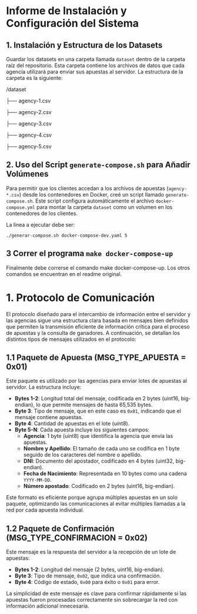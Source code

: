 # Informe de Instalación y Configuración del Sistema

## 1. Instalación y Estructura de los Datasets

Guardar los datasets en una carpeta llamada `dataset` dentro de la carpeta raíz del repositorio. 
Esta carpeta contiene los archivos de datos que cada agencia utilizará para enviar sus apuestas al servidor. La estructura de la carpeta es la siguiente:

/dataset 

├── agency-1.csv 

├── agency-2.csv 

├── agency-3.csv 

├── agency-4.csv 

├── agency-5.csv

## 2. Uso del Script `generate-compose.sh` para Añadir Volúmenes

Para permitir que los clientes accedan a los archivos de apuestas (`agency-*.csv`) desde los contenedores en Docker, creé un script llamado `generate-compose.sh`. Este script configura automáticamente el archivo `docker-compose.yml` para montar la carpeta `dataset` como un volumen en los contenedores de los clientes.

La linea a ejecutar debe ser:

`./generar-compose.sh docker-compose-dev.yaml 5`

## 3 Correr el programa `make docker-compose-up`

Finalmente debe correrse el comando make docker-compose-up.
Los otros comandos se encuentran en el readme original.

# 1. Protocolo de Comunicación

El protocolo diseñado para el intercambio de información entre el servidor y las agencias sigue una estructura clara basada en mensajes bien definidos que permiten la transmisión eficiente de información crítica para el proceso de apuestas y la consulta de ganadores. A continuación, se detallan los distintos tipos de mensajes utilizados en el protocolo:

## 1.1 Paquete de Apuesta (MSG_TYPE_APUESTA = 0x01)

Este paquete es utilizado por las agencias para enviar lotes de apuestas al servidor. La estructura incluye:

- **Bytes 1-2**: Longitud total del mensaje, codificada en 2 bytes (uint16, big-endian), lo que permite mensajes de hasta 65,535 bytes.
- **Byte 3**: Tipo de mensaje, que en este caso es `0x01`, indicando que el mensaje contiene apuestas.
- **Byte 4**: Cantidad de apuestas en el lote (uint8).
- **Byte 5-N**: Cada apuesta incluye los siguientes campos:
  - **Agencia**: 1 byte (uint8) que identifica la agencia que envía las apuestas.
  - **Nombre y Apellido**: El tamaño de cada uno se codifica en 1 byte seguido de los caracteres del nombre o apellido.
  - **DNI**: Documento del apostador, codificado en 4 bytes (uint32, big-endian).
  - **Fecha de Nacimiento**: Representada en 10 bytes como una cadena `YYYY-MM-DD`.
  - **Número apostado**: Codificado en 2 bytes (uint16, big-endian).

Este formato es eficiente porque agrupa múltiples apuestas en un solo paquete, optimizando las comunicaciones al evitar múltiples llamadas a la red por cada apuesta individual.

## 1.2 Paquete de Confirmación (MSG_TYPE_CONFIRMACION = 0x02)

Este mensaje es la respuesta del servidor a la recepción de un lote de apuestas:

- **Bytes 1-2**: Longitud del mensaje (2 bytes, uint16, big-endian).
- **Byte 3**: Tipo de mensaje, `0x02`, que indica una confirmación.
- **Byte 4**: Código de estado, `0x00` para éxito o `0x01` para error.

La simplicidad de este mensaje es clave para confirmar rápidamente si las apuestas fueron procesadas correctamente sin sobrecargar la red con información adicional innecesaria.
